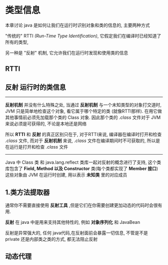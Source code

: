 # 类型信息
本章讨论 java 是如何让我们在运行时识别对象和类的信息的, 主要两种方式 

"传统的" RTTI *(Run-Time Type Identification)*, 它假定我们在编译时已经知道了所有的类型, 

另一种是 "反射" 机制, 它允许我们在运行时发现和使用类的信息

## RTTI

## 反射 运行时的类信息
***
**反射机制** 并没有什么特殊之处, 当通过 **反射机制** 与一个未知类型的对象打交道时, JVM 只是简单地检查这个对象, 看它属于哪个特定的类 (就像RTTI那样). 在用它做其他事情前必须先加载那个类的 Class 对象. 因此那个类的 *.class* 文件对于 JVM 来说必须是可获得的, 不论是本地还是网络

所以 **RTTI** 和 **反射** 的真正区别只在于, 对于RTTI来说, 编译器在编译时打开和检查 *.class* 文件, 而对于 **反射机制** 来说, *.class* 文件在编译期间时不可获取的, 所以是在运行是打开和检查 *.class* 文件
***
Java 中 Class 类 和 java.lang.reflect 类库一起对反射的概念进行了支持, 这个类库包含了 **Field, Method 以及 Constructor** 类(每个类都实现了 **Member 接口**) 这些对象由 JVM 在运行时创建, 用以表示 **未知类** 里的对应成员

## 1.类方法提取器
通常你不需要直接使用 **反射工具** ,但是它们在你需要创建更加动态的代码时会很有用.

**反射** 在 java 中是用来支持其他特性的, 例如 **对象序列化** 和 JavaBean 

反射是异常强大的, 任何 java代码,在反射面前会暴露一切信息, 不管是不是 private 还是内部类之类的方式, 都无法阻止反射

## 动态代理

